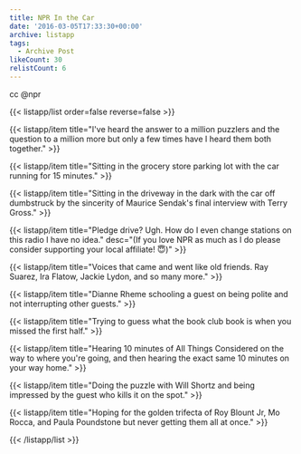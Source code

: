 ```yaml
---
title: NPR In the Car
date: '2016-03-05T17:33:30+00:00'
archive: listapp
tags: 
  - Archive Post
likeCount: 30
relistCount: 6
---
```


cc @npr

<!--more-->

{{< listapp/list order=false reverse=false >}}

   {{< listapp/item title="I've heard the answer to a million puzzlers and the question to a million more but only a few times have I heard them both together." >}}

   {{< listapp/item title="Sitting in the grocery store parking lot with the car running for 15 minutes." >}}

   {{< listapp/item title="Sitting in the driveway in the dark with the car off dumbstruck by the sincerity of Maurice Sendak's final interview with Terry Gross." >}}

   {{< listapp/item title="Pledge drive? Ugh. How do I even change stations on this radio I have no idea."
      desc="(If you love NPR as much as I do please consider supporting your local affiliate! 😇)" >}}

   {{< listapp/item title="Voices that came and went like old friends. Ray Suarez, Ira Flatow, Jackie Lydon, and so many more." >}}

   {{< listapp/item title="Dianne Rheme schooling a guest on being polite and not interrupting other guests." >}}

   {{< listapp/item title="Trying to guess what the book club book is when you missed the first half." >}}

   {{< listapp/item title="Hearing 10 minutes of All Things Considered on the way to where you're going, and then hearing the exact same 10 minutes on your way home." >}}

   {{< listapp/item title="Doing the puzzle with Will Shortz and being impressed by the guest who kills it on the spot." >}}

   {{< listapp/item title="Hoping for the golden trifecta of Roy Blount Jr, Mo Rocca, and Paula Poundstone but never getting them all at once." >}}

{{< /listapp/list >}}
